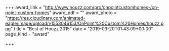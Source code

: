 +++
award_link = "http://www.houzz.com/pro/onpointcustomhomes-/on-point-custom-homes"
award_pdf = ""
award_photo = "https://res.cloudinary.com/animated-eagle/image/upload/v1553046153/OnPoint%20Custom%20Homes/houzz.png"
title = "Best of Houzz 2015"
date = "2019-03-20T01:43:09+00:00"
page_kind = "award"

+++
